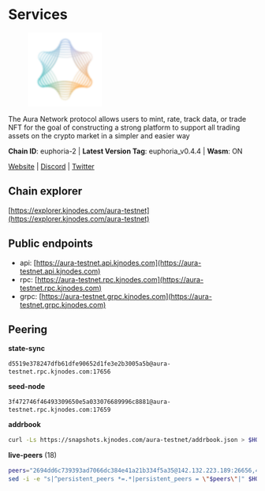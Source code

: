 # Services

<figure><img src="https://raw.githubusercontent.com/kj89/cosmos-images/main/logos/aura.png" width="150" alt=""><figcaption></figcaption></figure>

The Aura Network protocol allows users to mint, rate, track data,  or trade NFT for the goal of constructing a strong platform to  support all trading assets on the crypto market in a simpler and easier way

**Chain ID**: euphoria-2 | **Latest Version Tag**: euphoria_v0.4.4 | **Wasm**: ON

[Website](https://aura.network) | [Discord](https://discord.gg/hpvF5QcWRf) | [Twitter](https://twitter.com/AuraNetworkHQ)




## Chain explorer
[https://explorer.kjnodes.com/aura-testnet](https://explorer.kjnodes.com/aura-testnet)

## Public endpoints

* api: [https://aura-testnet.api.kjnodes.com](https://aura-testnet.api.kjnodes.com)
* rpc: [https://aura-testnet.rpc.kjnodes.com](https://aura-testnet.rpc.kjnodes.com)
* grpc: [https://aura-testnet.grpc.kjnodes.com](https://aura-testnet.grpc.kjnodes.com)

## Peering

**state-sync**

```text
d5519e378247dfb61dfe90652d1fe3e2b3005a5b@aura-testnet.rpc.kjnodes.com:17656
```

**seed-node**

```text
3f472746f46493309650e5a033076689996c8881@aura-testnet.rpc.kjnodes.com:17659
```

**addrbook**
```bash
curl -Ls https://snapshots.kjnodes.com/aura-testnet/addrbook.json > $HOME/.aura/config/addrbook.json
```

**live-peers** (18)
```bash
peers="2694dd6c739393ad7066dc384e41a21b334f5a35@142.132.223.189:26656,402173d6f0715cd152a8df8e5db198811ced5603@38.242.206.189:26656,e874935eee84c8313dbb52ba497aed2d8d1f1245@65.108.237.231:27656,b2394ad608075aa405cdf4ab55e36376d93f7b1d@65.108.206.118:56656,d5519e378247dfb61dfe90652d1fe3e2b3005a5b@65.109.68.190:17656,e3dbeeeb2dea9912610b92a436dfe3cb831a94e4@65.108.195.29:36126,bfef15bb8b4cbc4fb777aa33e75e6064cc1ba5bf@185.144.99.14:26656,fdcc8f1ca406213d79947c5f38920a085ed90c0f@144.202.72.17:26676,7812205773ac30f3d47200ac2391c79896c60135@54.254.220.113:26656,2e1407476ad3566eb11ac92ad1df4782c7ba83dd@18.143.61.108:26656,7bc01325a59434dffaeef624c1c5f5f7b9fc826b@135.181.215.116:27656,b130852645cc3d7925cfccd14d97425a2260e7ec@65.109.82.106:19656,7cad1bcb2ad777dba21840832341f2ce14bae1a5@5.75.174.126:26656,3d6b07bdb11754c8c8512525dac109d8bdee3857@65.21.53.39:7656,e7d497959ae94823a70fc4c1c7fe2bc31b2ead57@135.181.143.48:28656,f758144073cd69baabcb1ff04d1d1f0f1200f728@85.10.200.221:29656,94f09cc1e0d2357c8c8423589c42dc7721387a60@176.9.44.113:26686,70ed6a847ee527dd05312c83b5fb8b8b4a50ae2f@73.40.151.121:56656"
sed -i -e "s|^persistent_peers *=.*|persistent_peers = \"$peers\"|" $HOME/.aura/config/config.toml
```

